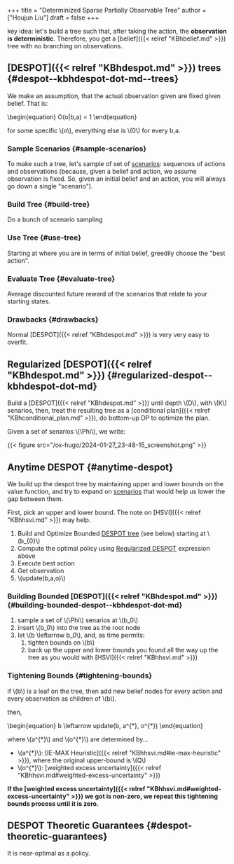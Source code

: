 +++
title = "Determinized Sparse Partially Observable Tree"
author = ["Houjun Liu"]
draft = false
+++

key idea: let's build a tree such that, after taking the action, the **observation is deterministic**. Therefore, you get a [belief]({{< relref "KBhbelief.md" >}}) tree with no branching on observations.


## [DESPOT]({{< relref "KBhdespot.md" >}}) trees {#despot--kbhdespot-dot-md--trees}

We make an assumption, that the actual observation given are fixed given belief. That is:

\begin{equation}
O(o|b,a) = 1
\end{equation}

for some specific \\(o\\), everything else is \\(0\\) for every b,a.


### Sample Scenarios {#sample-scenarios}

To make such a tree, let's sample of set of [scenarios](#despot--kbhdespot-dot-md--trees): sequences of actions and observations (because, given a belief and action, we assume observation is fixed. So, given an initial belief and an action, you will always go down a single "scenario").


### Build Tree {#build-tree}

Do a bunch of scenario sampling


### Use Tree {#use-tree}

Starting at where you are in terms of initial belief, greedily choose the "best action".


### Evaluate Tree {#evaluate-tree}

Average discounted future reward of the scenarios that relate to your starting states.


### Drawbacks {#drawbacks}

Normal [DESPOT]({{< relref "KBhdespot.md" >}}) is very very easy to overfit.


## Regularized [DESPOT]({{< relref "KBhdespot.md" >}}) {#regularized-despot--kbhdespot-dot-md}

Build a [DESPOT]({{< relref "KBhdespot.md" >}}) until depth \\(D\\), with \\(K\\) senarios, then, treat the resulting tree as a [conditional plan]({{< relref "KBhconditional_plan.md" >}}), do bottom-up DP to optimize the plan.

Given a set of senarios \\(\Phi\\), we write:

{{< figure src="/ox-hugo/2024-01-27_23-48-15_screenshot.png" >}}


## Anytime DESPOT {#anytime-despot}

We build up the despot tree by maintaining upper and lower bounds on the value function, and try to expand on [scenarios](#despot--kbhdespot-dot-md--trees) that would help us lower the gap between them.

First, pick an upper and lower bound. The note on [HSVI]({{< relref "KBhhsvi.md" >}}) may help.

1.  Build and Optimize Bounded [DESPOT tree](#despot--kbhdespot-dot-md--trees) (see below) starting at \\(b\_{0}\\)
2.  Compute the optimal policy using [Regularized DESPOT](#regularized-despot--kbhdespot-dot-md) expression above
3.  Execute best action
4.  Get observation
5.  \\(update(b,a,o)\\)


### Building Bounded [DESPOT]({{< relref "KBhdespot.md" >}}) {#building-bounded-despot--kbhdespot-dot-md}

1.  sample a set of \\(\Phi\\) senarios at \\(b\_0\\)
2.  insert \\(b\_0\\) into the tree as the root node
3.  let \\(b \leftarrow b\_0\\), and, as time permits:
    1.  tighten bounds on \\(b\\)
    2.  back up the upper and lower bounds you found all the way up the tree as you would with [HSVI]({{< relref "KBhhsvi.md" >}})


### Tightening Bounds {#tightening-bounds}

if \\(b\\) is a leaf on the tree, then add new belief nodes for every action and every observation as children of \\(b\\).

then,

\begin{equation}
b \leftarrow update(b, a^{\*}, o^{\*})
\end{equation}

where \\(a^{\*}\\) and \\(o^{\*}\\) are determined by...

-   \\(a^{\*}\\): [IE-MAX Heuristic]({{< relref "KBhhsvi.md#ie-max-heuristic" >}}), where the original upper-bound is \\(Q\\)
-   \\(o^{\*}\\): [weighted excess uncertainty]({{< relref "KBhhsvi.md#weighted-excess-uncertainty" >}})

**If the [weighted excess uncertainty]({{< relref "KBhhsvi.md#weighted-excess-uncertainty" >}}) we got is non-zero, we repeat this tightening bounds process until it is zero.**


## DESPOT Theoretic Guarantees {#despot-theoretic-guarantees}

It is near-optimal as a policy.
